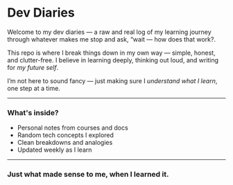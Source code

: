 # Dev Diaries

Welcome to my dev diaries — a raw and real log of my learning journey through whatever makes me stop and ask, “wait — how does that work?.

This repo is where I break things down in my own way — simple, honest, and clutter-free. I believe in learning deeply, thinking out loud, and writing for *my future self*.

I’m not here to sound fancy — just making sure I *understand what I learn*, one step at a time.

---

### What's inside?

-  Personal notes from courses and docs
-  Random tech concepts I explored
-  Clean breakdowns and analogies
-  Updated weekly as I learn

---

### **Just what made sense to me, when I learned it.**


